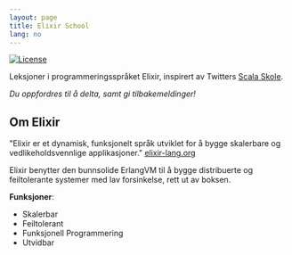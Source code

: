 ```yaml
---
layout: page
title: Elixir School
lang: no
---
```


[![License](http://img.shields.io/badge/license-MIT-brightgreen.svg)](http://opensource.org/licenses/MIT)

Leksjoner i programmeringsspråket Elixir, inspirert av Twitters [Scala Skole](http://twitter.github.io/scala_school/).


_Du oppfordres til å delta, samt gi tilbakemeldinger!_

## Om Elixir

"Elixir er et dynamisk, funksjonelt språk utviklet for å bygge skalerbare og vedlikeholdsvennlige applikasjoner." [elixir-lang.org](http://elixir-lang.org/)


Elixir benytter den bunnsolide ErlangVM til å bygge distribuerte og feiltolerante systemer med lav forsinkelse, rett ut av boksen.

__Funksjoner__:

+ Skalerbar
+ Feiltolerant
+ Funksjonell Programmering
+ Utvidbar

